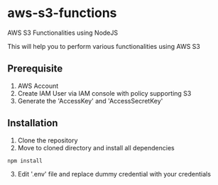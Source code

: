 # aws-s3-functions
AWS S3 Functionalities using NodeJS

This will help you to perform various functionalities using AWS S3

## Prerequisite
1. AWS Account 
2. Create IAM User via IAM console with policy supporting S3
3. Generate the 'AccessKey' and 'AccessSecretKey'

## Installation
1. Clone the repository
2. Move to cloned directory and install all dependencies 
```sh
npm install 
```
3. Edit '.env' file and replace dummy credential with your credentials 





